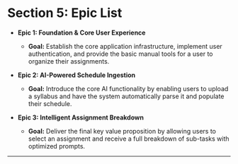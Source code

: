 # Section 5: Epic List

* **Epic 1: Foundation & Core User Experience**
  * **Goal:** Establish the core application infrastructure, implement user authentication, and provide the basic manual tools for a user to organize their assignments.

* **Epic 2: AI-Powered Schedule Ingestion**
  * **Goal:** Introduce the core AI functionality by enabling users to upload a syllabus and have the system automatically parse it and populate their schedule.

* **Epic 3: Intelligent Assignment Breakdown**
  * **Goal:** Deliver the final key value proposition by allowing users to select an assignment and receive a full breakdown of sub-tasks with optimized prompts.

***
